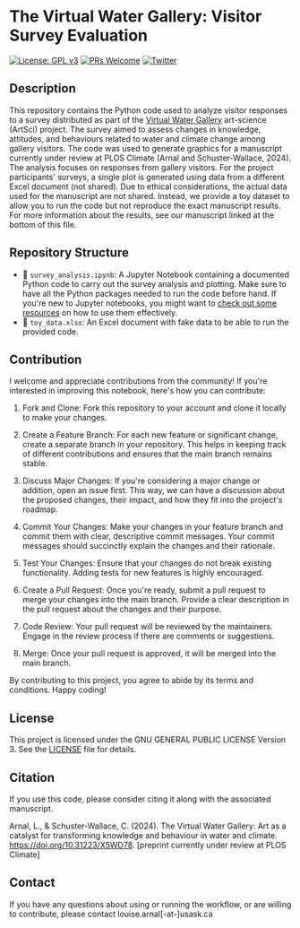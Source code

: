 # The Virtual Water Gallery: Visitor Survey Evaluation
[![License: GPL v3](https://img.shields.io/badge/License-GPL%20v3-blue.svg)](https://www.gnu.org/licenses/gpl-3.0)
[![PRs Welcome](https://img.shields.io/badge/PRs-welcome-brightgreen.svg?style=flat-square)](https://github.com/lou-a/VWG-ArtSci_Eval/pulls)
[![Twitter](https://img.shields.io/twitter/url/https/twitter.com/cloudposse.svg?style=social&label=Follow%20%40ArnalLouise)](https://twitter.com/ArnalLouise)




## Description

This repository contains the Python code used to analyze visitor responses to a survey distributed as part of the [Virtual Water Gallery](https://www.virtualwatergallery.ca) art-science (ArtSci) project. The survey aimed to assess changes in knowledge, attitudes, and behaviours related to water and climate change among gallery visitors. The code was used to generate graphics for a manuscript currently under review at PLOS Climate (Arnal and Schuster-Wallace, 2024). The analysis focuses on responses from gallery visitors. For the project participants' surveys, a single plot is generated using data from a different Excel document (not shared). Due to ethical considerations, the actual data used for the manuscript are not shared. Instead, we provide a toy dataset to allow you to run the code but not reproduce the exact manuscript results. For more information about the results, see our manuscript linked at the bottom of this file.

## Repository Structure

- 📄 `survey_analysis.ipynb`: A Jupyter Notebook containing a documented Python code to carry out the survey analysis and plotting. Make sure to have all the Python packages needed to run the code before hand. If you're new to Jupyter notebooks, you might want to [check out some resources](https://jupyter.org/) on how to use them effectively.
- 📄 `toy_data.xlsx`: An Excel document with fake data to be able to run the provided code.

## Contribution

I welcome and appreciate contributions from the community! If you're interested in improving this notebook, here's how you can contribute:

1. Fork and Clone: Fork this repository to your account and clone it locally to make your changes.

2. Create a Feature Branch: For each new feature or significant change, create a separate branch in your repository. This helps in keeping track of different contributions and ensures that the main branch remains stable.

3. Discuss Major Changes: If you're considering a major change or addition, open an issue first. This way, we can have a discussion about the proposed changes, their impact, and how they fit into the project's roadmap.

4. Commit Your Changes: Make your changes in your feature branch and commit them with clear, descriptive commit messages. Your commit messages should succinctly explain the changes and their rationale.

5. Test Your Changes: Ensure that your changes do not break existing functionality. Adding tests for new features is highly encouraged.

6. Create a Pull Request: Once you're ready, submit a pull request to merge your changes into the main branch. Provide a clear description in the pull request about the changes and their purpose.

7. Code Review: Your pull request will be reviewed by the maintainers. Engage in the review process if there are comments or suggestions.

8. Merge: Once your pull request is approved, it will be merged into the main branch.

By contributing to this project, you agree to abide by its terms and conditions. Happy coding!

## License

This project is licensed under the GNU GENERAL PUBLIC LICENSE Version 3. See the [LICENSE](LICENSE) file for details.

## Citation

If you use this code, please consider citing it along with the associated manuscript.

Arnal, L., & Schuster-Wallace, C. (2024). The Virtual Water Gallery: Art as a catalyst for transforming knowledge and behaviour in water and climate. https://doi.org/10.31223/X5WD78. [preprint currently under review at PLOS Climate]

## Contact

If you have any questions about using or running the workflow, or are willing to contribute, please contact louise.arnal[-at-]usask.ca
